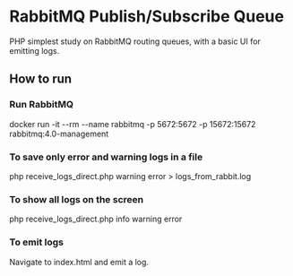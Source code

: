 # RabbitMQ Publish/Subscribe Queue

PHP simplest study on RabbitMQ routing queues, with a basic UI for emitting logs. 

## How to run

### Run RabbitMQ
docker run -it --rm --name rabbitmq -p 5672:5672 -p 15672:15672 rabbitmq:4.0-management

### To save only error and warning logs in a file
php receive_logs_direct.php warning error > logs_from_rabbit.log

### To show all logs on the screen
php receive_logs_direct.php info warning error

### To emit logs
Navigate to index.html and emit a log.
